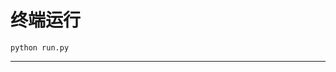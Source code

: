 # 终端运行

```shell
python run.py
```
***************************************************************************************************************************************************************************************************************************************************************************************************************************************************************************************************************************************************************************************************************************************